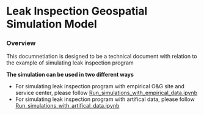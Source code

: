 # Leak Inspection Geospatial Simulation Model

### Overview 
This documnetiation is designed to be a technical document with relation to the example of simulating leak inspection program

<b>The simulation can be used in two different ways</b>
- For simulating leak inspection program with empirical O&G site and service center, please follow <a href= "https://github.com/MozhouGao/Leak-Inspection-Geospatial-Simulation-Model-/blob/main/Run%20simulations%20with%20empirical%20data%20.ipynb"> Run_simulations_with_empirical_data.ipynb </a>
- For simulating leak inspection program with artifical data, please follow <a href= "https://github.com/MozhouGao/Leak-Inspection-Geospatial-Simulation-Model-/blob/main/Run%20simulations%20with%20artificial%20data%20.ipynb"> Run_simulations_with_artifical_data.ipynb </a>
